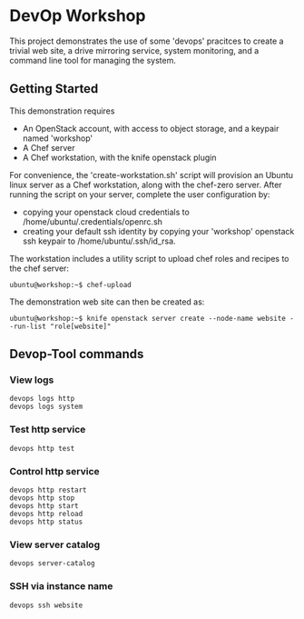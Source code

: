 # DevOp Workshop
This project demonstrates the use of some 'devops' pracitces to create a trivial web site, a drive mirroring service, system monitoring, and a command line tool for managing the system.


## Getting Started

This demonstration requires 
 * An OpenStack account, with access to object storage, and a keypair named 'workshop'
 * A Chef server
 * A Chef workstation, with the knife openstack plugin

For convenience, the 'create-workstation.sh' script will provision an Ubuntu linux server as a Chef workstation, along with the chef-zero server.  After running the script on your server, complete the user configuration by:
 * copying your openstack cloud credentials to /home/ubuntu/.credentials/openrc.sh
 * creating your default ssh identity by copying your 'workshop' openstack ssh keypair to /home/ubuntu/.ssh/id_rsa. 

The workstation includes a utility script to upload chef roles and recipes to the chef server:

    ubuntu@workshop:~$ chef-upload

The demonstration web site can then be created as:
    
    ubuntu@workshop:~$ knife openstack server create --node-name website --run-list "role[website]"



## Devop-Tool commands

### View logs
```
devops logs http
devops logs system
```

### Test http service
```
devops http test
```

### Control http service
```
devops http restart
devops http stop
devops http start
devops http reload
devops http status
```

### View server catalog
```
devops server-catalog 
```

### SSH via instance name
```
devops ssh website
```
